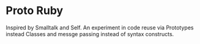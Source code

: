 # Proto Ruby

Inspired by Smalltalk and Self. An experiment in code reuse via 
Prototypes instead Classes and messge passing instead of syntax 
constructs.
